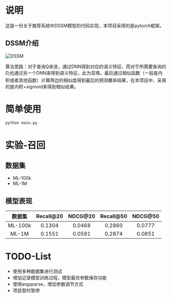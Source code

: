 # 说明

这是一份关于推荐系统中DSSM模型的代码实现，本项目采用的是pytorch框架。

## DSSM介绍

![DSSM](./pic/DSSM.png)

算法思路：对于查询Q来说，通过DNN得到对应的语义特征，而对于所需要查询的$D_i$也通过另一个DNN来得到语义特征，此为双塔。最后通过相似函数（一般是内积或者其他函数）计算两边的相似度得到最后的预测概率结果，在本项目中，采用的是内积+sigmoid来得到相似结果。

# 简单使用

```python
python main.py
```

# 实验-召回

## 数据集

* ML-100k
* ML-1M

## 模型表现

| 数据集 | Recall@20 | NDCG@20 | Recall@50 | NDCG@50 |
| :-----: | :-------: | :-----: | :-------: | :-----: |
| ML-100k |  0.1304  | 0.0468 |  0.2860  | 0.0777 |
|  ML-1M  |  0.1551  | 0.0591 |  0.2874  | 0.0851 |

# TODO-List

* 使用多种数据集进行测试
* 增加记录模型训练过程，模型最优参数保存功能
* 使用argsparse，增加参数调节方式
* 项目暂时暂停
